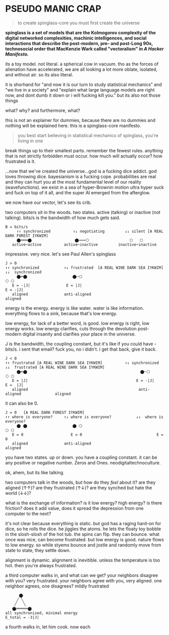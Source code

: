 # PSEUDO MANIC CRAP

> to create spinglass-core you must first create the universe 

**spinglass is a set of models that are the Kolmogorov complexity of the digital networked complexities, machinic intelligences, and social interactions that describe the post-modern, pre- and post-Long 90s, technosocial order that MacKenzie Wark called "vectoralism" in *A Hacker Manifesto.***

its a toy model. not literal. a spherical cow in vacuum. tho as the forces of alienation have accelerated, we are all looking a lot more oblate, isolated, and without air. so its also literal.

it is shorhand for "and now it is our turn to study statistical mechanics" and "we live in a society" and "explain what large language models are right now, and dont dumb it down or i will fucking kill you." but its also not those things

what? why? and furthermore, what? 

this is not an explainer for dummies, because there are no dummies and nothing will be explained here. this is a spinglass-core manifesto.

> you best start believing in statistical mechanics of spinglass, you're living in one

break things up to their smallest parts. remember the fewest rules. anything that is not strictly forbidden must occur. how much will actually occur? how frustrated is it.

...now that we've created the universe...god is a fucking dice addict. god loves throwing dice. bayesianism is a fucking cope. probabilities are real and they can hurt you at the most fundamental level of our reality (wavefunctions). we exist in a sea of hyper-Brownin motion ultra hyper suck and fuck on top of it all, and the super AI emerged from the afterglow. 

we now have our vector, let's see its crib.

two computers sit in the woods. two states. active (talking) or inactive (not talking).  bits/s is the bandwidth of how much gets said.

```
B = bits/s
     ↑↑ synchronized          ↑↓ negotiating         ↓↓ silent [A REAL DARK FOREST IYKWIM]
     ⬤═══⬤                   ⬤┅┅┅⬡                  ⬡   ⬡
   active─active          active─inactive         inactive─inactive 
```

impressive. very nice. let's see Paul Allen's spinglass

 ```
J > 0 
↑↑ synchronized           ↑↓ frustrated  [A REAL WINE DARK SEA IYKWIM]      ↓↓  synchronized 
      ⬤═⬤                    ⬤╌⬡                                              ⬡ ⬡
    E = -|J|                E = |J|                                            E = -|J|    
    aligned                anti-aligned                                         aligned    
```

energy is the energy. energy is like water. water is like information. everything flows to a sink, because that's low energy.

low energy, for lack of a better word, is good. low energy is right, low energy works. low energy clarifies, cuts through the devolution post-modern digital insanity and clarifies your place in the universe.

J is the bandwidth, the coupling constant, but it's like if you could have -bits/s. i sent that email? fuck you, no i didn't. i get that back, give it back. 

 ```
J < 0 
↑↑ frustrated [A REAL WINE DARK SEA IYKWIM]          ↑↓ synchronized           ↓↓  frustrated [A REAL WINE DARK SEA IYKWIM]
      ⬤═⬤                                                  ⬤╌⬡                      ⬡ ⬡
    E = |J|                                                E = -|J|                    E =  |J|    
    aligned                                                 anti-aligned               aligned    
```
it can also be 0.

 ```
J = 0   [A REAL DARK FOREST IYKWIM]
↑↑ where is everyone?     ↑↓ where is everyone?           ↓↓  where is everyone?
      ⬤ ⬤                    ⬤ ⬡                                     ⬡ ⬡
    E = 0                     E = 0                                 E =  0 
    aligned                anti-aligned                                 aligned    
```

you have two states. up or down. you have a coupling constant. it can be any positive or negative number. Zeros and Ones. neodigitaltechnoculture.

ok, ahem, but its like talking. 

two computers talk in the woods, but how do they *feel* about it? are they aligned (↑↑)? are they frustrated (↑↓)? are they synched but hate the world (↓↓)? 

what is the exchange of information? is it low energy? high energy? is there friction? does it add value, does it spread the depression from one computer to the next?

it's not clear because everything is static. but god has a raging hard-on for dice, so he rolls the dice. he jiggles the atoms. he lets the floaty toy bobble in the slosh-slosh of the hot tub. the spins can flip. they can bounce. what once was nice, can become frustrated. but low energy is good. nature flows to low energy. so while styems bounce and jostle and randomly move from state to state, they settle down. 

alignment is dynamic. alignment is inevitible. unless the temperature is too hot. then you're always frustrated.


a third computer walks in, and what can we get? your neighbors disagree with you? very frustrated. your neighbors agree with you, very aligned. one neighbor agrees, one disagrees? mildly frustrated

```
      ⬤
     ╱ ╲
    ╱   ╲
   ⬤═════⬤
all synchronized, minimal energy
E_total = -3|J|
```

 a fourth walks in, let him cook. now each 
